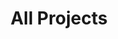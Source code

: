 ---
title: All Projects
layout: collection
permalink: /
collection: portfolio
sort_by: key
sort_order: reverse
entries_layout: grid
classes: wide
---